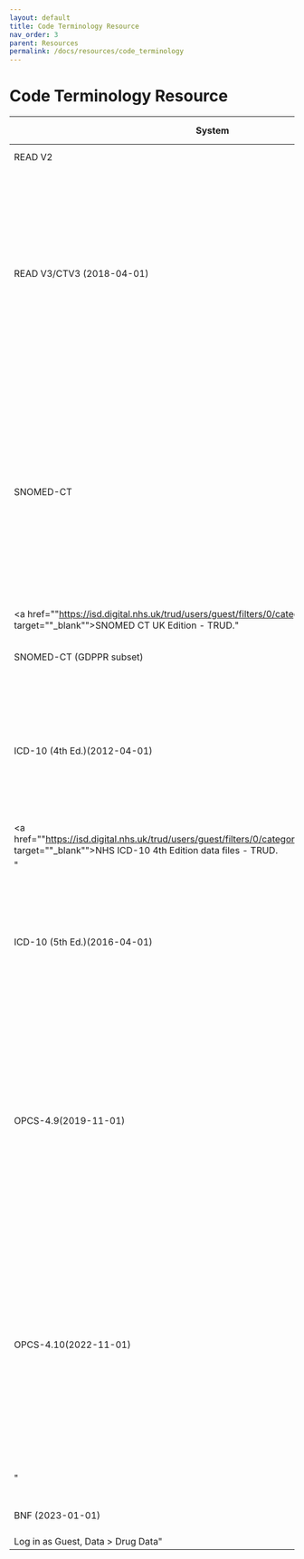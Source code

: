 ```yaml
---
layout: default
title: Code Terminology Resource
nav_order: 3
parent: Resources
permalink: /docs/resources/code_terminology
---
```


# Code Terminology Resource


| System | Lookup files (Box) | Documentation | Source |
| --- | --- | --- | --- |
| READ V2 | [Codes and descriptions](https://hdruk.app.box.com/folder/180333787939) |  | John Nolan |
| READ V3/CTV3 (2018-04-01) | [Original v3 files](https://hdruk.app.box.com/folder/176836413615)<br><br>[Compiled: lookup -  1 row per concept & term combination](https://hdruk.app.box.com/file/1059736906262)<br><br>[Compiled parent codes](https://hdruk.app.box.com/file/1059710246796) | [Clinical Terms (The Read Codes) Overview - April 2018 Release](https://hdruk.app.box.com/file/1037479195645)<br><br>[Terming and Coding Update - April 2018 Release](https://hdruk.app.box.com/file/1037489251919)<br><br>[Technical Update - April 2018 Release](https://hdruk.app.box.com/file/1037482221795)<br><br>[Compilation R code](https://hdruk.app.box.com/file/1059734265976) | <a href="https://isd.digital.nhs.uk/trud/users/guest/filters/0/categories/9/items/19/releases" target="_blank">NHS UK Read Codes Clinical Terms Version 3 - TRUD</a>. |
| SNOMED-CT | [UK Clinical edition](https://hdruk.app.box.com/folder/176837745907)<br><br>[UK Drug extension](https://hdruk.app.box.com/folder/176839090369)<br><br>[Compiled lookup (1 row per concept)](https://hdruk.app.box.com/file/1059733222603) | [SNOMED CT UK Clinical Extension Release Documents](https://nhsengland.kahootz.com/connect.ti/t_c_home/browseFolder?fid=16607376)<br><br>[SNOMED CT UK Drug Extension Release Documents](https://nhsengland.kahootz.com/connect.ti/t_c_home/view?objectId=14540272)<br><br>[SNOMED Glossary, Hierarchy & Semantic Tags](https://hdruk.app.box.com/file/1060661938054)<br><br>[Compilation R code (1 row per concept)](https://hdruk.app.box.com/file/1059735084291) | " |
| <a href=""https://isd.digital.nhs.uk/trud/users/guest/filters/0/categories/26"" target=""_blank"">SNOMED CT UK Edition - TRUD</a>." |
| SNOMED-CT (GDPPR subset) | [Code, descriptions and COVID-19 clusters](https://hdruk.app.box.com/file/1059663377904) | See source | <a href="https://digital.nhs.uk/coronavirus/gpes-data-for-pandemic-planning-and-research/guide-for-analysts-and-users-of-the-data#patient-inclusion-exclusion" target="_blank">General Practice Extraction Service (GPES) Data for pandemic planning and research: a guide for analysts and users of the data - NHS England Digital</a>. |
| ICD-10 (4th Ed.)(2012-04-01) | [Codes, Titles & Metadata](https://hdruk.app.box.com/file/1037484036694) | [ICD-10 4th Edition: Codes and Titles and Metadata File Specification](https://hdruk.app.box.com/file/1037490010209)<br><br>[ICD-10 4th Edition Tables of Coding Equivalences (Analysis) File Specification](https://hdruk.app.box.com/file/1037481397009) | " |
| <a href=""https://isd.digital.nhs.uk/trud/users/guest/filters/0/categories/28/items/53/releases"" target=""_blank"">NHS ICD-10 4th Edition data files - TRUD</a>. |
| " |
| ICD-10 (5th Ed.)(2016-04-01) | [Codes, Titles & Metadata](https://hdruk.app.box.com/file/1037486223581) | [ICD-10 5th Edition: Codes and Titles and Metadata File Specification](https://hdruk.app.box.com/file/1037489434237)<br><br>[ICD-10 5th Edition: Tables of Coding Equivalences (Analysis) File Specification](https://hdruk.app.box.com/file/1037480201574) | <a href="https://isd.digital.nhs.uk/trud/users/guest/filters/0/categories/28/items/258/releases" target="_blank">NHS ICD-10 5th Edition data files - TRUD</a>. |
| OPCS-4.9(2019-11-01) | [Codes & Titles](https://hdruk.app.box.com/file/1037485318682)<br><br>[Metadata](https://hdruk.app.box.com/file/1037486609941) | [Description of files in release subpack](https://hdruk.app.box.com/file/1037485467081)<br><br>[OPCS-4.9 Metadata File Description and how it may be used](https://hdruk.app.box.com/file/1037485046922)<br><br>[OPCS-4.8 to OPCS-4.9 Summary of Core Changes](https://hdruk.app.box.com/file/1037482589769)<br><br>[Table of Coding Equivalences (Analysis) Specification](https://hdruk.app.box.com/file/1037479522678) | <a href="https://isd.digital.nhs.uk/trud/users/guest/filters/0/categories/10/items/119/releases?source=summary" target="_blank">OPCS-4 data files - TRUD</a>. |
| OPCS-4.10(2022-11-01) | [Codes & Titles](https://hdruk.app.box.com/file/1055092984927)<br><br>[Metadata](https://hdruk.app.box.com/file/1055093563775) | "[Description of files in release subpack](https://hdruk.app.box.com/file/1055082432323)<br><br>[OPCS-4.10 Metadata File Description and how it may be used](https://hdruk.app.box.com/file/1055090796418)<br><br>[OPCS-4.9 to OPCS-4.10 Summary of Core Changes](https://hdruk.app.box.com/file/1055089150569)<br><br>[OPCS-4.10 Table of Coding Equivalences (Analysis) Specification](https://hdruk.app.box.com/file/1055090585629) |
| " | <a href="https://isd.digital.nhs.uk/trud/users/guest/filters/0/categories/10/items/119/releases?source=summary" target="_blank">OPCS-4 data files - TRUD</a>. |
| BNF (2023-01-01) | [Codelists](https://hdruk.app.box.com/folder/183926885744) | [Prescription data | NHSBSA](https://www.nhsbsa.nhs.uk/prescription-data) | "https://applications.nhsbsa.nhs.uk/infosystems/welcome |
| Log in as Guest, Data > Drug Data" |




